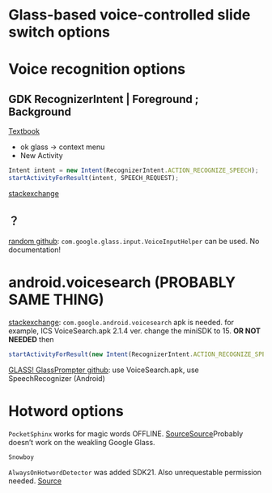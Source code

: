 # Glass-based voice-controlled slide switch options

# Voice recognition options

## GDK RecognizerIntent | Foreground ; Background

[Textbook]()
- ok glass -\> context menu
- New Activity
```js
Intent intent = new Intent(RecognizerIntent.ACTION_RECOGNIZE_SPEECH);
startActivityForResult(intent, SPEECH_REQUEST);
```

[stackexchange][2]

## ？

[random github][3]: `com.google.glass.input.VoiceInputHelper` can be used. No documentation!

# android.voicesearch (PROBABLY SAME THING)

[stackexchange][4]: `com.google.android.voicesearch` apk is needed. for example, ICS VoiceSearch.apk 2.1.4 ver. change the miniSDK to 15. __OR NOT NEEDED__
then
```js
startActivityForResult(new Intent(RecognizerIntent.ACTION_RECOGNIZE_SPEECH));
```

[GLASS! GlassPrompter github][5]: use VoiceSearch.apk, use SpeechRecognizer (Android)

# Hotword options

`PocketSphinx` works for magic words OFFLINE. [Source][6][Source][7]Probably doesn’t work on the weakling Google Glass.

`Snowboy`

`AlwaysOnHotwordDetector` was added SDK21. Also unrequestable permission needed. [Source][8]

[2]:	https://stackoverflow.com/questions/23614814/run-speech-recognizer-as-background-service-in-google-glass
[3]:	https://github.com/RIVeR-Lab/google_glass_driver/blob/master/android/RobotManager/src/com/riverlab/robotmanager/voice_recognition/VoiceRecognitionThread.java
[4]:	https://stackoverflow.com/questions/17414251/using-android-speech-recognition-apis-from-google-glass
[5]:	https://github.com/OkGoDoIt/GlassPrompter
[6]:	https://sourceforge.net/p/cmusphinx/discussion/help/thread/94ef50c1/
[7]:	https://stackoverflow.com/questions/27190486/how-to-add-phonemes-recognition-with-pocketsphinx-on-android
[8]:	https://stackoverflow.com/questions/26834163/example-of-alwaysonhotworddetector-in-android